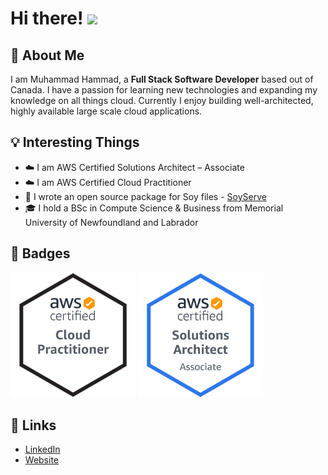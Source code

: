 # Hi there! <img src="https://media.giphy.com/media/hvRJCLFzcasrR4ia7z/giphy.gif" width="29px">

## 🚀 About Me

I am Muhammad Hammad, a **Full Stack Software Developer** based out of Canada. I have a passion for learning new technologies and expanding my knowledge on all things cloud. Currently I enjoy building well-architected, highly available large scale cloud applications.

## 💡 Interesting Things

-   ☁️ I am AWS Certified Solutions Architect – Associate
-   ☁️ I am AWS Certified Cloud Practitioner
-   📝 I wrote an open source package for Soy files - [SoyServe](https://github.com/mhnaeem/SoyServe)
-   🎓 I hold a BSc in Compute Science & Business from Memorial University of Newfoundland and Labrador

## 🏅 Badges
<a href="https://www.credly.com/badges/2baf72bd-611b-4a59-b32f-e689b7d38059/public_url"><img alt="AWS Certified Cloud Practitioner" src="aws-certified-cloud-practitioner.png" width="200"/></a>
<a href="https://www.credly.com/badges/efc68a6d-0a40-41c8-9f00-b391926567e2/public_url"><img alt="AWS Certified Solutions Architect – Associate" src="aws-certified-solutions-architect-associate.png" width="200"/></a>

## 🔗 Links

- [LinkedIn](https://www.linkedin.com/in/mhnaeem99/)
- [Website](https://www.cs.mun.ca/~mhnaeem/)
